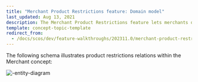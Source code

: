 ```yaml
---
title: "Merchant Product Restrictions feature: Domain model"
last_updated: Aug 13, 2021
description: The Merchant Product Restrictions feature lets merchants define what products are available to each of their B2B customers
template: concept-topic-template
redirect_from:
  - /docs/scos/dev/feature-walkthroughs/202311.0/merchant-product-restrictions-feature-walkthrough/merchant-product-restrictions-feature-walkthrough.html
---
```



The following schema illustrates product restrictions relations within the Merchant<!-- add a link to the Merchant B2B Contracts feature walkthrough--> concept:

<div class="width-100">

![-entity-diagram](https://spryker.s3.eu-central-1.amazonaws.com/docs/Features/Company+Account+Management/Product+Restrictions+from+Merchant+to+Buyer/Product+Restrictions+from+Merchant+to+Buyer+Overview/product-restrictions-model.png)

</div>
